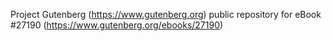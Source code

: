 Project Gutenberg (https://www.gutenberg.org) public repository for eBook #27190 (https://www.gutenberg.org/ebooks/27190)
